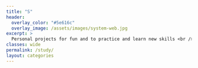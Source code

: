```yaml
---
title: "S"
header:
  overlay_color: "#5e616c"
  overlay_image: /assets/images/system-web.jpg
excerpt: >
  Personal projects for fun and to practice and learn new skills <br />
classes: wide
permalink: /study/
layout: categories
---
```

